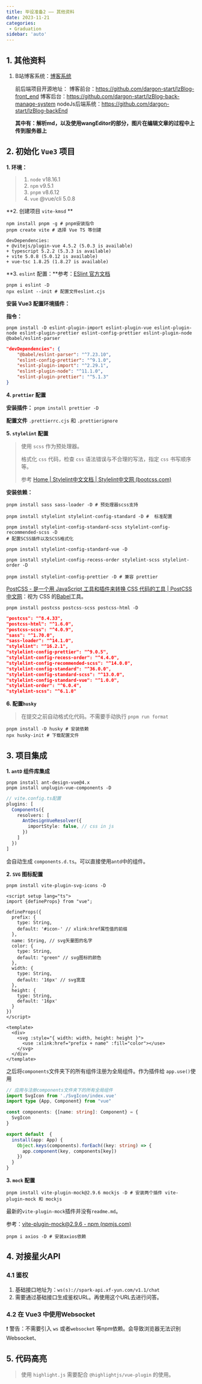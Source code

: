 ```yaml
---
title: 毕设准备2 —— 其他资料
date: 2023-11-21
categories:
 - Graduation
sidebar: 'auto'
---
```


## 1. 其他资料

1. B站博客系统：[博客系统](https://www.bilibili.com/video/BV1WD4y1h7jm/?spm_id_from=333.337.search-card.all.click&vd_source=fd483034c51a8aa4f43cf44d83bc54a0)

   前后端项目开源地址： 
   博客前台：https://github.com/dargon-start/lzBlog-front_end 
   博客后台：https://github.com/dargon-start/lzBlog-back-manage-system 
   nodeJs后端系统：https://github.com/dargon-start/lzBlog-backEnd

   **其中有：解析md，以及使用wangEditor的部分，图片在编辑文章的过程中上传到服务器上**

## 2. 初始化 `Vue3` 项目

**1. 环境：** 

> 1.  `node`   v18.16.1 
> 2.  `npm`     v9.5.1
> 3.  `pnpm`   v8.6.12
> 4.  `vue`     @vue/cli 5.0.8



**2. 创建项目 `vite-kmsd` **

```shell
npm install pnpm -g # pnpm安装指令
pnpm create vite # 选择 Vue TS 等创建

devDependencies:
+ @vitejs/plugin-vue 4.5.2 (5.0.3 is available)
+ typescript 5.2.2 (5.3.3 is available)
+ vite 5.0.8 (5.0.12 is available)
+ vue-tsc 1.8.25 (1.8.27 is available)
```



**3. `eslint` 配置：**参考：[ESlint 官方文档](https://eslint.nodejs.cn/)

```shell
pnpm i eslint -D
npx eslint --init # 配置文件eslint.cjs
```

**安装 Vue3 配置环境插件：**

**指令：**

```shell
pnpm install -D eslint-plugin-import eslint-plugin-vue eslint-plugin-node eslint-plugin-prettier eslint-config-prettier eslint-plugin-node @babel/eslint-parser
```

```json
"devDependencies": {
    "@babel/eslint-parser": "^7.23.10",
    "eslint-config-prettier": "^9.1.0",
    "eslint-plugin-import": "^2.29.1",
    "eslint-plugin-node": "^11.1.0",
    "eslint-plugin-prettier": "^5.1.3"
}
```



**4. `prettier` 配置**

**安装插件：** `pnpm install prettier -D`

**配置文件** `.prettierrc.cjs` 和 `.prettierignore`



**5. `stylelint` 配置**

> 使用 `scss` 作为预处理器。
>
> 格式化 `css` 代码，检查 `css` 语法错误与不合理的写法，指定 `css` 书写顺序等。
>
> 参考 [Home | Stylelint中文文档 | Stylelint中文网 (bootcss.com)](https://stylelint.bootcss.com/index.html)

**安装依赖：**

```shell
pnpm install sass sass-loader -D # 预处理器scss支持
```

```shell
pnpm install stylelint stylelint-config-standard -D #  标准配置

pnpm install stylelint-config-standard-scss stylelint-config-recommended-scss -D 
# 配置SCSS插件以及SCSS格式化

pnpm install stylelint-config-standard-vue -D

pnpm install stylelint-config-recess-order stylelint-scss stylelint-order -D

pnpm install stylelint-config-prettier -D # 兼容 prettier
```

[PostCSS - 是一个用 JavaScript 工具和插件来转换 CSS 代码的工具 | PostCSS中文网](https://www.postcss.com.cn/)：视为 CSS 的[Babel](https://link.juejin.cn/?target=https%3A%2F%2Fbabeljs.io%2Fdocs%2Fen%2F)工具。

```shell
pnpm install postcss postcss-scss postcss-html -D
```

```json
"postcss": "^8.4.33",
"postcss-html": "^1.6.0",
"postcss-scss": "^4.0.9",
"sass": "^1.70.0",
"sass-loader": "^14.1.0",
"stylelint": "^16.2.1",
"stylelint-config-prettier": "^9.0.5",
"stylelint-config-recess-order": "^4.4.0",
"stylelint-config-recommended-scss": "^14.0.0",
"stylelint-config-standard": "^36.0.0",
"stylelint-config-standard-scss": "^13.0.0",
"stylelint-config-standard-vue": "^1.0.0",
"stylelint-order": "^6.0.4",
"stylelint-scss": "^6.1.0"
```



**6. 配置`husky`**

> 在提交之前自动格式化代码。不需要手动执行 `pnpm run format`

```shell
pnpm install -D husky # 安装依赖
npx husky-init # 下载配置文件
```



## 3. 项目集成

**1. `antD` 组件库集成**

```shell
pnpm install ant-design-vue@4.x
pnpm install unplugin-vue-components -D
```

```typescript
// vite.config.ts配置
plugins: [
  Components({
    resolvers: [
      AntDesignVueResolver({
        importStyle: false, // css in js
      })
    ]
  })
]
```

会自动生成 `components.d.ts`。可以直接使用`antd`中的组件。

**2. `SVG` 图标配置**

```shell
pnpm install vite-plugin-svg-icons -D
```

```vue
<script setup lang="ts">
import {defineProps} from "vue";

defineProps({
  prefix: {
    type: String,
    default: '#icon-' // xlink:href属性值的前缀
  },
  name: String, // svg矢量图的名字
  color: {
    type: String,
    default: "green" // svg图标的颜色
  },
  width: {
    type: String,
    default: '16px' // svg宽度
  },
  height: {
    type: String,
    default: '16px'
  }
})
</script>

<template>
  <div>
    <svg :style="{ width: width, height: height }">
      <use :xlink:href="prefix + name" :fill="color"></use>
    </svg>                                                                          
  </div>
</template>
```

之后将`components`文件夹下的所有组件注册为全局组件。作为插件给 `app.use()`使用

```typescript
// 应用与注册components文件夹下的所有全局组件
import SvgIcon from './SvgIcon/index.vue'
import type {App, Component} from "vue"

const components: {[name: string]: Component} = {
  SvgIcon
}

export default  {
  install(app: App) {
    Object.keys(components).forEach((key: string) => {
      app.component(key, components[key])
    })
  }
}
```

**3. `mock` 配置**

```shell
pnpm install vite-plugin-mock@2.9.6 mockjs -D # 安装两个插件 vite-plugin-mock 和 mockjs
```

最新的`vite-plugin-mock`插件并没有`readme.md`。

参考：[vite-plugin-mock@2.9.6 - npm (npmjs.com)](https://www.npmjs.com/package/vite-plugin-mock/v/2.9.6)

```shell
pnpm i axios -D # 安装axios依赖
```

## 4. 对接星火API

### 4.1 鉴权

1. 基础接口地址为：`ws(s)://spark-api.xf-yun.com/v1.1/chat`
2. 需要通过基础接口生成鉴权URL。再使用这个URL去进行问答。



### 4.2 在 Vue3 中使用Websocket

:heavy_exclamation_mark: 警告：不需要引入 `ws` 或者`websocket` 等npm依赖。会导致浏览器无法识别Websocket、



## 5. 代码高亮

> 使用 `highlight.js` 需要配合 `@highlightjs/vue-plugin` 的使用。



